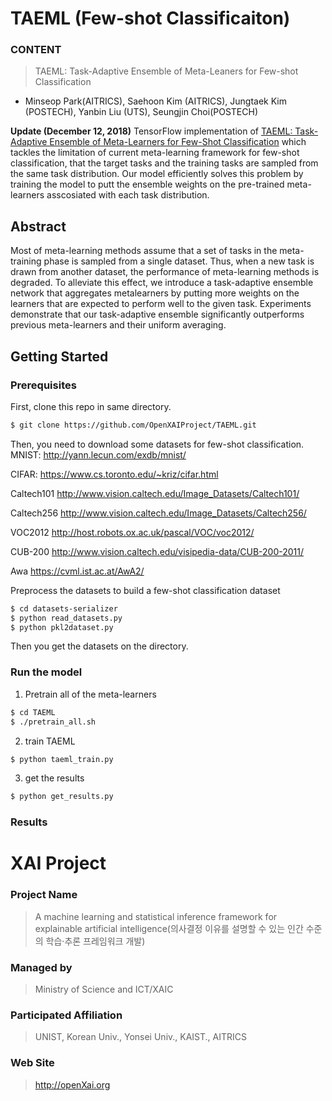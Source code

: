 # TAEML (Few-shot Classificaiton)

### **CONTENT**
> TAEML: Task-Adaptive Ensemble of Meta-Leaners for Few-shot Classification

+ Minseop Park(AITRICS), Saehoon Kim (AITRICS), Jungtaek Kim (POSTECH), Yanbin Liu (UTS), Seungjin Choi(POSTECH)

<b> Update (December 12, 2018)</b> TensorFlow implementation of [TAEML: Task-Adaptive Ensemble of Meta-Learners for Few-Shot Classification](http://metalearning.ml/2018/papers/metalearn2018_paper22.pdf) which tackles the limitation of current meta-learning framework for few-shot classification, that the target tasks and the training tasks are sampled from the same task distribution. Our model efficiently solves this problem by training the model to putt the ensemble weights on the pre-trained meta-learners asscosiated with each task distribution.

## Abstract
Most of meta-learning methods assume that a set of tasks in the meta-training
phase is sampled from a single dataset. Thus, when a new task is drawn from
another dataset, the performance of meta-learning methods is degraded. To alleviate
this effect, we introduce a task-adaptive ensemble network that aggregates metalearners
by putting more weights on the learners that are expected to perform
well to the given task. Experiments demonstrate that our task-adaptive ensemble
significantly outperforms previous meta-learners and their uniform averaging.

## Getting Started
### Prerequisites

First, clone this repo in same directory.
```bash
$ git clone https://github.com/OpenXAIProject/TAEML.git
```
Then, you need to download some datasets for few-shot classification.
MNIST: http://yann.lecun.com/exdb/mnist/

CIFAR: https://www.cs.toronto.edu/~kriz/cifar.html

Caltech101 http://www.vision.caltech.edu/Image_Datasets/Caltech101/

Caltech256 http://www.vision.caltech.edu/Image_Datasets/Caltech256/

VOC2012  http://host.robots.ox.ac.uk/pascal/VOC/voc2012/

CUB-200 http://www.vision.caltech.edu/visipedia-data/CUB-200-2011/

Awa https://cvml.ist.ac.at/AwA2/


Preprocess the datasets to build a few-shot classification dataset
```bash
$ cd datasets-serializer
$ python read_datasets.py
$ python pkl2dataset.py
```
Then you get the datasets on the  directory. 


### Run the model
1. Pretrain all of the meta-learners
```bash
$ cd TAEML
$ ./pretrain_all.sh
```
2. train TAEML
```bash
$ python taeml_train.py
```
3. get the results
```bash
$ python get_results.py
```

### Results



# XAI Project

### **Project Name**
> A machine learning and statistical inference framework for explainable artificial intelligence(의사결정 이유를 설명할 수 있는 인간 수준의 학습·추론 프레임워크 개발)
### **Managed by**
> Ministry of Science and ICT/XAIC
### **Participated Affiliation**
> UNIST, Korean Univ., Yonsei Univ., KAIST., AITRICS
### **Web Site**
> <http://openXai.org>
